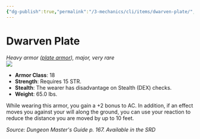 ```yaml
---
{"dg-publish":true,"permalink":"/3-mechanics/cli/items/dwarven-plate/","tags":["ttrpg-cli/compendium/src/5e/dmg","ttrpg-cli/item/armor/heavy","ttrpg-cli/item/rarity/very-rare","ttrpg-cli/item/tier/major"],"noteIcon":""}
---
```


# Dwarven Plate
*Heavy armor ([plate armor](3-Mechanics/CLI/items/plate-armor.md)), major, very rare*  
![](3-Mechanics/CLI/items/img/dwarven-plate.webp#right)

- **Armor Class**: 18
- **Strength**: Requires 15 STR.
- **Stealth**: The wearer has disadvantage on Stealth (DEX) checks.
- **Weight**: 65.0 lbs.

While wearing this armor, you gain a +2 bonus to AC. In addition, if an effect moves you against your will along the ground, you can use your reaction to reduce the distance you are moved by up to 10 feet.

*Source: Dungeon Master's Guide p. 167. Available in the <span title='Systems Reference Document (5.1)'>SRD</span>*